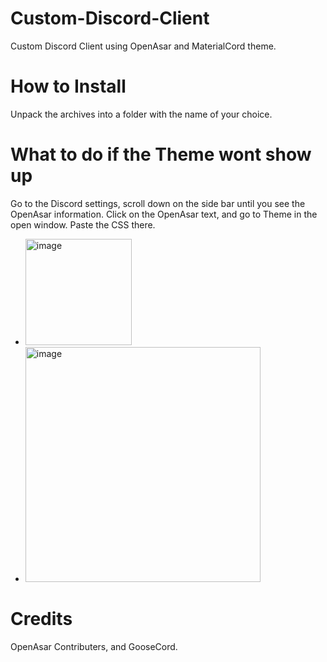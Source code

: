 # Custom-Discord-Client
Custom Discord Client using OpenAsar and MaterialCord theme.
# How to Install
Unpack the archives into a folder with the name of your choice.
# What to do if the Theme wont show up
Go to the Discord settings, scroll down on the side bar until you see the OpenAsar information. Click on the OpenAsar text, and go to Theme in the open window. Paste the CSS there.
- <img width="170" alt="image" src="https://user-images.githubusercontent.com/94473358/197853536-45470987-42eb-4b5d-9b40-ef110596d04c.png">
- <img width="376" alt="image" src="https://user-images.githubusercontent.com/94473358/197853603-4bb8f80b-ef04-40c8-b186-023dd98182e7.png">
# Credits 
OpenAsar Contributers, and GooseCord.
